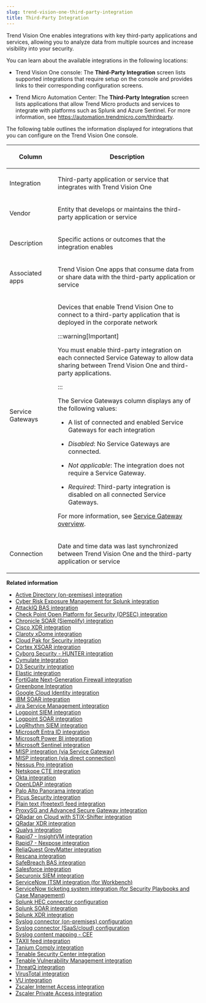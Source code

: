 ```yaml
---
slug: trend-vision-one-third-party-integration
title: Third-Party Integration
---
```


Trend Vision One enables integrations with key third-party applications and services, allowing you to analyze data from multiple sources and increase visibility into your security.

You can learn about the available integrations in the following locations:

- Trend Vision One console: The **Third-Party Integration** screen lists supported integrations that require setup on the console and provides links to their corresponding configuration screens.

- Trend Micro Automation Center: The **Third-Party Integration** screen lists applications that allow Trend Micro products and services to integrate with platforms such as Splunk and Azure Sentinel. For more information, see <https://automation.trendmicro.com/thirdparty>.

The following table outlines the information displayed for integrations that you can configure on the Trend Vision One console.

<table>
<colgroup>
<col style="width: 25%" />
<col style="width: 75%" />
</colgroup>
<thead>
<tr>
<th><p>Column</p></th>
<th><p>Description</p></th>
</tr>
</thead>
<tbody>
<tr>
<td><p>Integration</p></td>
<td><p>Third-party application or service that integrates with Trend Vision One</p></td>
</tr>
<tr>
<td><p>Vendor</p></td>
<td><p>Entity that develops or maintains the third-party application or service</p></td>
</tr>
<tr>
<td><p>Description</p></td>
<td><p>Specific actions or outcomes that the integration enables</p></td>
</tr>
<tr>
<td><p>Associated apps</p></td>
<td><p>Trend Vision One apps that consume data from or share data with the third-party application or service</p></td>
</tr>
<tr>
<td><p>Service Gateways</p></td>
<td><p>Devices that enable Trend Vision One to connect to a third-party application that is deployed in the corporate network</p>


:::warning[Important]

<p>You must enable third-party integration on each connected Service Gateway to allow data sharing between Trend Vision One and third-party applications.</p>


:::


<p>The Service Gateways column displays any of the following values:</p>
<ul>
<li><p>A list of connected and enabled Service Gateways for each integration</p></li>
<li><p><em>Disabled</em>: No Service Gateways are connected.</p></li>
<li><p><em>Not applicable</em>: The integration does not require a Service Gateway.</p></li>
<li><p><em>Required</em>: Third-party integration is disabled on all connected Service Gateways.</p></li>
</ul>
<p>For more information, see <a href="trend-vision-one-service-gateway-overview">Service Gateway overview</a>.</p></td>
</tr>
<tr>
<td><p>Connection</p></td>
<td><p>Date and time data was last synchronized between Trend Vision One and the third-party application or service</p></td>
</tr>
</tbody>
</table>

**Related information**

- [Active Directory (on-premises) integration](ad-premises-integration.md "Synchronize objects and security event information from on-premises Active Directory servers for risk assessments and remediation actions.")
- [Cyber Risk Exposure Management for Splunk integration](asrm-splunk-integration.md "Set up the Cyber Risk Exposure Management for Splunk integration to allow Splunk to share website access logs and provide insights to Trend Vision One.")
- [AttackIQ BAS integration](attackiq-bas-integration.md "Configure the integration to allow AttackIQ Breach and Attack Simulation (BAS) to pull events from Trend Vision One to validate simulated attacks and generate reports.")
- [Check Point Open Platform for Security (OPSEC) integration](check-point-opsec-integration.md "Trend Vision One enables sharing of suspicious object data with Check Point Open Platform for Security (OPSEC) through a Service Gateway.")
- [Chronicle SOAR (Siemplify) integration](chronicle-soar-integration.md "Set up the Chronicle SOAR (formerly Siemplify) integration to enable Chronicle to enrich entities, execute custom scripts, isolate endpoints, and update Workbench alerts in the Trend Vision One platform.")
- [Cisco XDR integration](cisco-xdr-integration.md "Configure the integration to enable Cisco XDR to search Trend Vision One for security detections and take action on suspicious observables for faster and more effective incident response and threat investigation.")
- [Claroty xDome integration](medigate-integration.md "Gain detailed asset profile information by connecting your Claroty xDome data source with Trend Vision One.")
- [Cloud Pak for Security integration](cloud-pak-for-security-integration.md "Configure the IBM Cloud Pak for Security integration to enable Cloud Pak for Security to simulate attacks on endpoints and pull information from Trend Vision One.")
- [Cortex XSOAR integration](cortex-xsoar-integration.md "Set up the Cortex XSOAR connector to view Workbench alerts and automate incident response in the Cortex XSOAR console.")
- [Cyborg Security - HUNTER integration](cyborg-security-hunter-integration.md "Integrate Cyborg Security - HUNTER with Trend Vision One to send threat hunting queries directly to the Search app.")
- [Cymulate integration](cymulate-integration.md "Configure the integration to allow Cymulate to pull events from Trend Vision One, as well as to analyze logs and alerts and validate simulated attacks.")
- [D3 Security integration](d3-security-integration.md "Configure the integration to allow D3 Security to retrieve security events from Trend Vision One, enrich Workbench alerts, and automate response actions.")
- [Elastic integration](elastic-integration.md "Configure the Elastic integration to allow Elastic to collect alert, audit, and detection logs from Trend Vision One for analysis and correlation.")
- [FortiGate Next-Generation Firewall integration](fortigate-ng-firewall.md "Trend Vision One enables sharing of suspicious object data with FortiGate Next-Generation Firewall through a Service Gateway.")
- [Greenbone Integration](greenbone-integration.md "Integrate your Greenbone Enterprise Appliance with Trend Vision one through a Service Gateway to increase your visibility into vulnerabilities on your network.")
- [Google Cloud Identity integration](identity-integration-gcp.md "Manage access permissions to your Google Cloud Identity data for use in Trend Vision One apps.")
- [IBM SOAR integration](ibm-soar-integration.md "Set up the IBM SOAR integration to enable IBM to retrieve events and automate actions in Trend Vision One.")
- [Jira Service Management integration](jira-service-management-integration.md "Configure the Jira Service Management integration to allow Jira to create tickets based on Workbench alerts and synchronize ticket updates between the Trend Vision One and Jira platforms.")
- [Logpoint SIEM integration](logpoint-siem-integration.md "Allow Logpoint to collect alert and event data from Workbench and Observed Attack Techniques for analysis.")
- [Logpoint SOAR integration](logpoint-soar-integration.md "Allow Logpoint to collect event information, enrich Workbench alerts, and automate response actions in the Trend Vision One console.")
- [LogRhythm SIEM integration](logrhythm-siem-integration.md "Configure the integration to allow LogRhythm to receive alert and event information from Trend Vision One, as well as to create response actions and add notes to Workbench alerts.")
- [Microsoft Entra ID integration](integration-aad-third-party.md "Manage access permissions to your Microsoft Entra ID data in multiple tenants for use in Trend Vision One apps.")
- [Microsoft Power BI integration](microsoft-power-bi-integration.md "Allow Power BI to access and analyze data directly from the Trend Vision One platform via APIs.")
- [Microsoft Sentinel integration](microsoft-sentinel-integration.md "Configure the integration to view Trend Vision One Workbench alerts and Observed Attack Techniques events directly in the Microsoft Sentinel platform.")
- [MISP integration (via Service Gateway)](misp-integration.md "Trend Vision One enables transfer of suspicious object data and retrieval of threat intelligence data from the MISP threat sharing platform through a Service Gateway.")
- [MISP integration (via direct connection)](misp-integration-direct-connect.md "Trend Vision One enables transfer of suspicious object data and retrieval of threat intelligence data directly with the MISP threat sharing platform.")
- [Nessus Pro integration](nessus-pro-integration.md "Integrate your Nessus Pro server through a Service Gateway.")
- [Netskope CTE integration](netskope-cte-integration.md "Configure the integration to enable sharing of information about suspicious objects (IoC) between Netskope Cloud Threat Exchange (CTE) and Trend Vision One.")
- [Okta integration](okta-integration.md "Grant Trend Micro permission to access your Okta data for use in Trend Vision One apps.")
- [OpenLDAP integration](openldap-integration.md "Synchronize data from OpenLDAP servers through a Service Gateway.")
- [Palo Alto Panorama integration](palo-alto-panorama-integration.md "Trend Vision One enables sharing of suspicious object data with Palo Alto Panorama through a Service Gateway.")
- [Picus Security integration](picus-security-integration.md "Configure the integration to allow Picus Security to pull events from Trend Vision One, as well as to query logs and alerts to analyze and validate simulated attacks.")
- [Plain text (freetext) feed integration](plain-text-free-integration.md "Trend Vision One enables sharing of suspicious object data with any third-party apps and services that can import data from plain text files through a Service Gateway.")
- [ProxySG and Advanced Secure Gateway integration](proxysg-adv-secure-gateway.md "Trend Vision One enables sharing of suspicious object data with ProxySG and Advanced Secure Gateway through a Service Gateway.")
- [QRadar on Cloud with STIX-Shifter integration](qradar-cloud-stix-shifter.md "To allow Trend Vision One to receive data from QRadar on Cloud for collaborative threat analysis, you must enable the integration and configure the required STIX-Shifter connection settings.")
- [QRadar XDR integration](qradar-xdr-integration.md "Install the add-on to share and view XDR data in QRadar including Workbench alerts, Observed Attack Techniques, and Trend Micro product detections.")
- [Qualys integration](qualys-integrate.md "Gain insight into CVEs in your environment by connecting your Qualys data source with Trend Vision One.")
- [Rapid7 - InsightVM integration](rapid7-insighttvm-integrate.md "Gain insight into CVEs in your environment by connecting your Rapid7 - InsightVM data source with Trend Vision One.")
- [Rapid7 - Nexpose integration](rapid7-nexpose-integration.md "Integrate Rapid7 - Nexpose through a Service Gateway.")
- [ReliaQuest GreyMatter integration](reliaquest-greymatter-integration.md "Set up the integration to enable ReliaQuest to retrieve telemetry from Trend Vision One and integrate the information with other technologies and sources, as well as to automate response actions.")
- [Rescana integration](rescana-integration.md "Gain visibility into your internet-facing assets and assess your external attack surface by connecting your Rescana data source with Trend Vision One.")
- [SafeBreach BAS integration](safebreach-bas-integration.md "Configure the integration to allow the SafeBreach breach and attack simulation (BAS) platform to pull events from Trend Vision One to analyze simulated attacks and automate remediation actions.")
- [Salesforce integration](salesforce-integrate.md "Grant Trend Vision One access to Salesforce metadata and information on system misconfigurations for use in compliance and risk assessments.")
- [Securonix SIEM integration](securonix-siem-integration.md "Set up the Securonix SIEM integration to enable Securonix to collect alerts, events, and audit logs from Trend Vision One.")
- [ServiceNow ITSM integration (for Workbench)](servicenow-itsm-integration.md "The ServiceNow ITSM connector allows you to manage Trend Vision One Workbench alerts directly in ServiceNow.")
- [ServiceNow ticketing system integration (for Security Playbooks and Case Management)](servicenow-ticket-system-playbook.md "Use the ServiceNow ticketing system integration to sync case data between ServiceNow ITSM and Trend Vision One Security Playbooks and Case Management.")
- [Splunk HEC connector configuration](splunk-hec-connector-configuration.md "Configure the connector to enable sharing Trend Vision One XDR data with Splunk Cloud.")
- [Splunk SOAR integration](splunk-soar-integration.md "Configure the Splunk SOAR integration for Trend Vision One to view XDR data directly in Splunk SOAR.")
- [Splunk XDR integration](integration-splunk-addon.md "View all your XDR data directly on the Splunk dashboard.")
- [Syslog connector (on-premises) configuration](syslog-connector-premises.md "Share XDR data with your syslog server by configuring the generic syslog connector.")
- [Syslog connector (SaaS/cloud) configuration](syslog-connector-saas.md "Share XDR data with your syslog server by configuring the generic syslog connector.")
- [Syslog content mapping - CEF](syslog-content-mapping-cef.md "The following tables map syslog content between Trend Vision One log output and CEF syslog types.")
- [TAXII feed integration](taxii-feed-integration.md "You can add or edit a TAXII feed you want to subscribe to.")
- [Tanium Comply integration](tanium-comply-integrate.md "Gain insight into CVEs in your environment by connecting your Tanium Comply data source with Trend Vision One.")
- [Tenable Security Center integration](tenable-security-setup.md "Gain vulnerability insights by connecting your Tenable Security Center data source with Trend Vision One.")
- [Tenable Vulnerability Management integration](data-source-tenable-setup.md "Gain vulnerability insights by connecting your Tenable Vulnerability Management data source with Trend Vision One.")
- [ThreatQ integration](threatq-integration.md "Set up the ThreatQ integration to allow ThreatQuotient to automatically send IoCs to Trend Vision One and add objects to the Suspicious Object List and the Exception List.")
- [VirusTotal integration](virustotal-integration.md "Enrich your Trend Vision One detections with VirusTotal threat intelligence.")
- [VU integration](vu-integration.md "Allow VU to facilitate SAML single sign-on access to the Trend Vision One platform.")
- [Zscaler Internet Access integration](Zscaler-internet-access.md "Configure the Zscaler Internet Access (ZIA) integration to add Trend Vision One users with a high risk exposure to Zscaler-defined restricted user groups and apply Zscaler policies to those groups.")
- [Zscaler Private Access integration](zscaler-private-access.md "Configure the Zscaler Private Access (ZPA) integration to add Trend Vision One users with a high risk exposure to Zscaler-defined restricted user groups and apply Zscaler policies to those groups.")
